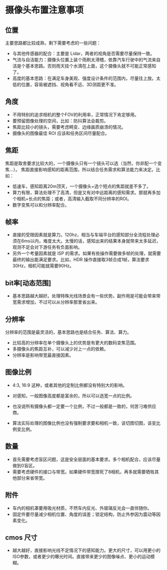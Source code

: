 # 摄像头布置注意事项
## 位置
主要思路都比较成熟，剩下需要考虑的一些问题：

* 与其他传感器的配合：主要是 Lidar，两者的视角是否需要尽量保持一致。
* 气流与自洁能力：摄像头位置上装个雨刷太滑稽，依靠汽车行驶中的气流来自洁是个基本思路。否则雨天挂个水滴在上面，这个摄像头就不可能正常感知了。
* 高度的基本思路：在满足车身美观、强度设计条件的范围内，尽量往上放。太低的位置，容易被遮挡、视角看不远、3D测距更不准。
## 角度
* 不用特别的追求相机的整个FOV的利用率，正常情况下肯定够用。
* 要预留图像处理的空间，比如：防抖算法会裁剪。
* 焦距比较小的镜头，需要考虑畸变、边缘画质崩溃的情况。
* 摄像头的图像最佳 ROI 应该和任务区间尽量配合。
## 焦距
焦距是取舍要求比较大的，一个摄像头只有一个镜头可以选（当然，你非配一个变焦…）。 焦距直接影响感知的距离范围，所以结合任务需求和算法能力来决定。比如：

* 低速车，感知距离20m顶天，一个摄像头+选个短点的焦距就差不多了。
* 算力有限，算法处理不了高清，但是又有对中远距离的感知需求。那就再多加个相机+长点的焦距；或者，高清输入截取不同分辨率的ROI。
* 数字变焦可以和分辨率配合。
## 帧率
* 直接的受限因素就是算力。120hz，相当与车端平台的感知部分全流程处理必须在6ms以内，难度太大。太慢的话，感知出来的结果本身就带来太多延迟，观测不足会对下游任务有负面影响。
* 另外一个考量因素就是 ISP 的需求。如果有些操作需要做多帧的处理，就需要最终的输出能满足要求。比如，HDR 操作直接取3帧合成1帧，算法要求30Hz，相机可能就需要90Hz。
## bit率[动态范围]
* 基本思路越大越好。处理特殊光线场景会有一些优势。副作用是可能会带来带宽需求增加，不过可以从分辨率那里省出来。

## 分辨率
分辨率的范围是最灵活的，基本思路也是结合任务、算法、算力。

* 比较高的分辨率在单个摄像头上的优势是有更大的数码变焦范围。
* 多摄像头的焦距互补，可以减少对上一点的依赖。
* 分辨率是影响带宽最直接因素。
## 图像比例
* 4:3, 16:9 这种，或者其他的定制比例都没有特别大的影响。

* 对感知，一般图像高度都是富余的，所以可以选宽一点的比例。
* 也没说所有摄像头都一定要一个比例，不过一般都是一致的，何苦刁难供应商。
* 算法实际处理的图像比例也没有强制要求要和相机一致，该切图切图，该变比例变比例。
## 数量
* 首先需要考虑盲区问题，这是安全层面的基本要求。多个相机配合，应该尽量做到0盲区。
* 需要考虑硬件的接口与带宽。如果硬件带宽撑死了8相机，再多就需要牺牲其他部分来省带宽。
## 附件
* 车内的相机罩要用吸光材质，不然车内反光、外玻璃反光会一直伴随你。
* 固定件要尽量减少相机位置、角度的误差；锁定结构，防止外参因为震动等因素变化。
## cmos 尺寸
* 越大越好，直接影响光线不足情况下的感知能力。更大的尺寸，可以用更小的ISO参数，或者更少的曝光时间。直接带来更少的图像噪点、更小的运动模糊。
